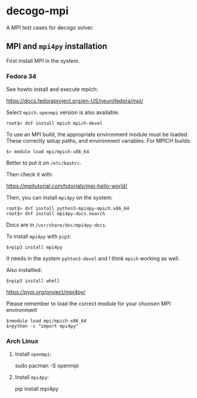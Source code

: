 # decogo-mpi
A MPI test cases for decogo solver.

## MPI and `mpi4py` installation

First install MPI in the system.

### Fedora 34
See howto install and execute mpich:

https://docs.fedoraproject.org/en-US/neurofedora/mpi/

Select `mpich`. `openmpi` version is also available.

	root$> dnf install mpich mpich-devel

To use an MPI build, the appropriate environment module must be loaded. These correctly setup paths, and environment variables. For MPICH builds:

	$> module load mpi/mpich-x86_64

Better to put it on `/etc/bashrc`.

Then check it with:

https://mpitutorial.com/tutorials/mpi-hello-world/

Then, you can install `mpi4py` on the system:

	root$> dnf install python3-mpi4py-mpich.x86_64
	root$> dnf install mpi4py-docs.noarch
	
Docs are in `/usr/share/doc/mpi4py-docs`.

To install `mpi4py` with `pip3`:

	$>pip3 install mpi4py
	
It needs in the system `pyhton3-devel` and I think `mpich` working as well.

Also installled:

	$>pip3 install whell 

https://pypi.org/project/mpi4py/

Please remember to load the correct module for your choosen MPI environment

	$>module load mpi/mpich-x86_64
	$>python -c "import mpi4py"

### Arch Linux

1. Install `openmpi`:

	sudo pacman -S openmpi
	
2. Install `mpi4py`:

	pip install mpi4py
